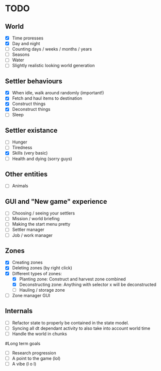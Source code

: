 # TODO

## World
- [x] Time proresses
- [x] Day and night
- [ ] Counting days / weeks / months / years
- [ ] Seasons
- [ ] Water
- [ ] Slightly realistic looking world generation

## Settler behaviours
- [x] When idle, walk around randomly (important!)
- [x] Fetch and haul items to destination
- [x] Construct things
- [x] Deconstruct things
- [ ] Sleep

## Settler existance
- [ ] Hunger
- [ ] Tiredness
- [x] Skills (very basic)
- [ ] Health and dying (sorry guys)

## Other entities
- [ ] Animals

## GUI and "New game" experience
- [ ] Choosing / seeing your settlers
- [ ] Mission / world briefing
- [ ] Making the start menu pretty
- [ ] Settler manager
- [ ] Job / work manager

## Zones
- [x] Creating zones
- [x] Deleting zones (by right click)
- [x] Different types of zones:
    - [x] Planting zone: Construct and harvest zone combined
    - [x] Deconstructing zone: Anything with selector x will be deconstructed
    - [ ] Hauling / storage zone
- [ ] Zone manager GUI

## Internals
- [ ] Refactor state to properly be contained in the state model.
- [ ] Syncing all dt dependant activity to also take into account world time
- [ ] Handle the world in chunks

#Long term goals
- [ ] Research progression
- [ ] A point to the game (lol)
- [ ] A vibe (l o l)